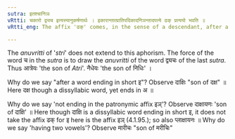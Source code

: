 ```yaml
---
sutra: इतश्चानिञः
vRtti: चकारो द्व्यच इत्यस्यानुकर्षणार्थः । इकारान्तात्प्रातिपदिकादनिञन्तादपत्ये ढक् प्रत्ययो भवति ॥
vRtti_eng: The affix 'ढक्' comes, in the sense of a descendant, after a dissyllabic Nominal-stem ending in short इ, but not, however, after a word ending in the patronymic affix इञ् ॥

---
```

The _anuvritti_ of '_stri_' does not extend to this aphorism. The force of the word च in the _sutra_ is to draw the _anuvritti_ of the word द्व्यचः of the last _sutra_. Thus आत्रेयः 'the son of _Atri_'. नैधेयः 'the son of निधिः' ।

Why do we say "after a word ending in short इ"? Observe दाक्षिः "son of दक्ष" ॥ Here दक्ष though a dissyllabic word, yet ends in अ ॥

Why do we say 'not ending in the patronymic affix इञ्'? Observe दाक्षायणः 'son of दाक्षि' ॥ Here though दाक्षि is a dissyllabic word ending in short इ, it does not take the affix ढक् for इ here is the affix इञ् (4.1.95.); so also प्लाक्षायनः ॥ Why do we say 'having two vowels'? Observe मारीचः "son of मरीचिः"